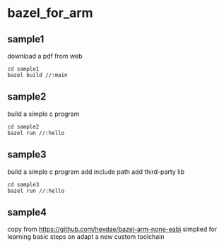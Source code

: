 # bazel_for_arm

## sample1

download a pdf from web

```
cd sample1
bazel build //:main

```

## sample2

build a simple c program

```
cd sample2
bazel run //:hello

```

## sample3

build a simple c program 
add include path
add third-party lib

```
cd sample3
bazel run //:hello

```

## sample4
copy from https://github.com/hexdae/bazel-arm-none-eabi
simplied for learning basic steps on adapt a new custom toolchain
